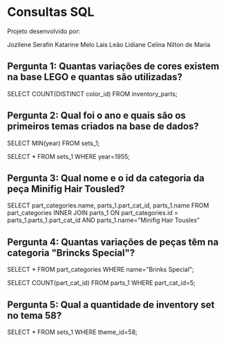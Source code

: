 # Consultas SQL
Projeto desenvolvido por:

Jozilene Serafin
Katarine Melo
Lais Leão
Lidiane Celina
Nilton de Maria


## Pergunta 1: Quantas variações de cores existem na base LEGO e quantas são utilizadas?

SELECT COUNT(DISTINCT color_id) FROM inventory_parts;

## Pergunta 2: Qual foi o ano e quais são os primeiros temas criados na base de dados?

SELECT MIN(year) FROM sets_1;

SELECT * FROM sets_1 WHERE year=1955;

## Pergunta 3: Qual nome e o id da categoria da peça Minifig Hair Tousled?

SELECT part_categories.name, parts_1.part_cat_id, parts_1.name
FROM part_categories
INNER JOIN parts_1
ON part_categories.id = parts_1.parts_1.part_cat_id AND parts_1.name="Minifig Hair Tousles"

## Pergunta 4: Quantas variações de peças têm na categoria "Brincks Special"?

SELECT * FROM part_categories WHERE name="Brinks Special";

SELECT COUNT(part_cat_id) FROM parts_1 WHERE part_cat_id=5;

## Pergunta 5: Qual a quantidade de inventory set no tema 58?

SELECT * FROM sets_1 WHERE theme_id=58;
